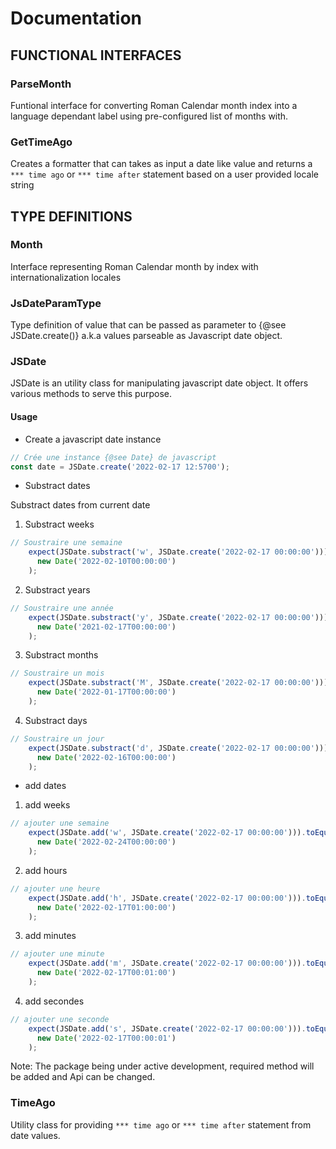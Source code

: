 # Documentation

## FUNCTIONAL INTERFACES

### ParseMonth

Funtional interface for converting Roman Calendar month index into a language dependant label using pre-configured list of months with.

### GetTimeAgo

Creates a formatter that can takes as input a date like value and returns a `*** time ago` or `*** time after` statement based on a user provided locale string

## TYPE DEFINITIONS

### Month

Interface representing Roman Calendar month by index
with internationalization locales

### JsDateParamType

Type definition of value that can be passed as parameter to {@see JSDate.create()} a.k.a values parseable as Javascript date object.

### JSDate

JSDate is an utility class for manipulating javascript date object. It offers various
methods to serve this purpose.

#### Usage

- Create a javascript date instance

```ts
// Crée une instance {@see Date} de javascript
const date = JSDate.create('2022-02-17 12:5700');
```

- Substract dates 

Substract dates from current date

1. Substract weeks  

```ts
// Soustraire une semaine 
    expect(JSDate.substract('w', JSDate.create('2022-02-17 00:00:00'))).toEqual(
      new Date('2022-02-10T00:00:00')
    );
```

2. Substract years  

```ts
// Soustraire une année 
    expect(JSDate.substract('y', JSDate.create('2022-02-17 00:00:00'))).toEqual(
      new Date('2021-02-17T00:00:00')
    );
```

3. Substract months  

```ts
// Soustraire un mois 
    expect(JSDate.substract('M', JSDate.create('2022-02-17 00:00:00'))).toEqual(
      new Date('2022-01-17T00:00:00')
    );
```

4. Substract days  

```ts
// Soustraire un jour
    expect(JSDate.substract('d', JSDate.create('2022-02-17 00:00:00'))).toEqual(
      new Date('2022-02-16T00:00:00')
    );
```

- add dates 

1. add weeks  

```ts
// ajouter une semaine 
    expect(JSDate.add('w', JSDate.create('2022-02-17 00:00:00'))).toEqual(
      new Date('2022-02-24T00:00:00')
    );
```

2. add hours  

```ts
// ajouter une heure 
    expect(JSDate.add('h', JSDate.create('2022-02-17 00:00:00'))).toEqual(
      new Date('2022-02-17T01:00:00')
    );
```

3. add minutes  

```ts
// ajouter une minute 
    expect(JSDate.add('m', JSDate.create('2022-02-17 00:00:00'))).toEqual(
      new Date('2022-02-17T00:01:00')
    );
```

4. add secondes  

```ts
// ajouter une seconde 
    expect(JSDate.add('s', JSDate.create('2022-02-17 00:00:00'))).toEqual(
      new Date('2022-02-17T00:00:01')
    );
```

Note: The package being under active development, required method will be added and Api
can be changed.

### TimeAgo

Utility class for providing `*** time ago` or `*** time after` statement from date values.
